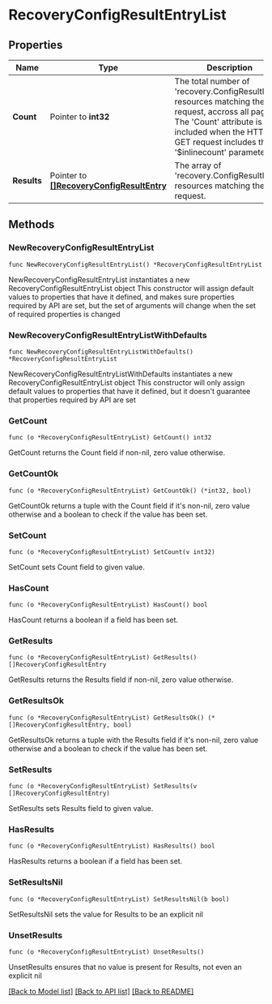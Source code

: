 # RecoveryConfigResultEntryList

## Properties

Name | Type | Description | Notes
------------ | ------------- | ------------- | -------------
**Count** | Pointer to **int32** | The total number of &#39;recovery.ConfigResultEntry&#39; resources matching the request, accross all pages. The &#39;Count&#39; attribute is included when the HTTP GET request includes the &#39;$inlinecount&#39; parameter. | [optional] 
**Results** | Pointer to [**[]RecoveryConfigResultEntry**](RecoveryConfigResultEntry.md) | The array of &#39;recovery.ConfigResultEntry&#39; resources matching the request. | [optional] 

## Methods

### NewRecoveryConfigResultEntryList

`func NewRecoveryConfigResultEntryList() *RecoveryConfigResultEntryList`

NewRecoveryConfigResultEntryList instantiates a new RecoveryConfigResultEntryList object
This constructor will assign default values to properties that have it defined,
and makes sure properties required by API are set, but the set of arguments
will change when the set of required properties is changed

### NewRecoveryConfigResultEntryListWithDefaults

`func NewRecoveryConfigResultEntryListWithDefaults() *RecoveryConfigResultEntryList`

NewRecoveryConfigResultEntryListWithDefaults instantiates a new RecoveryConfigResultEntryList object
This constructor will only assign default values to properties that have it defined,
but it doesn't guarantee that properties required by API are set

### GetCount

`func (o *RecoveryConfigResultEntryList) GetCount() int32`

GetCount returns the Count field if non-nil, zero value otherwise.

### GetCountOk

`func (o *RecoveryConfigResultEntryList) GetCountOk() (*int32, bool)`

GetCountOk returns a tuple with the Count field if it's non-nil, zero value otherwise
and a boolean to check if the value has been set.

### SetCount

`func (o *RecoveryConfigResultEntryList) SetCount(v int32)`

SetCount sets Count field to given value.

### HasCount

`func (o *RecoveryConfigResultEntryList) HasCount() bool`

HasCount returns a boolean if a field has been set.

### GetResults

`func (o *RecoveryConfigResultEntryList) GetResults() []RecoveryConfigResultEntry`

GetResults returns the Results field if non-nil, zero value otherwise.

### GetResultsOk

`func (o *RecoveryConfigResultEntryList) GetResultsOk() (*[]RecoveryConfigResultEntry, bool)`

GetResultsOk returns a tuple with the Results field if it's non-nil, zero value otherwise
and a boolean to check if the value has been set.

### SetResults

`func (o *RecoveryConfigResultEntryList) SetResults(v []RecoveryConfigResultEntry)`

SetResults sets Results field to given value.

### HasResults

`func (o *RecoveryConfigResultEntryList) HasResults() bool`

HasResults returns a boolean if a field has been set.

### SetResultsNil

`func (o *RecoveryConfigResultEntryList) SetResultsNil(b bool)`

 SetResultsNil sets the value for Results to be an explicit nil

### UnsetResults
`func (o *RecoveryConfigResultEntryList) UnsetResults()`

UnsetResults ensures that no value is present for Results, not even an explicit nil

[[Back to Model list]](../README.md#documentation-for-models) [[Back to API list]](../README.md#documentation-for-api-endpoints) [[Back to README]](../README.md)



